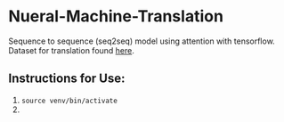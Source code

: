 # Nueral-Machine-Translation

Sequence to sequence (seq2seq) model using attention with tensorflow.
Dataset for translation found [here](http://www.manythings.org/anki/).

## Instructions for Use:
  1. `source venv/bin/activate`
  2. 
